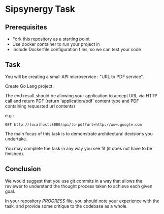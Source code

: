 Sipsynergy  Task
==================

Prerequisites
-------------

- Fork this repository as a starting point
- Use docker container to run your project in
- Include Dockerfile configuration files, so we can test your code

Task
----

You will be creating a small API microservice : "URL to PDF service".

Create Go Lang project.


The end result should be allowing your application to accept URL via HTTP call and return PDF 
(return 'application/pdf' content type and PDF containing requested url contents)

e.g.:
 
`GET http://localhost:8000/api/to-pdf?url=http://www.google.com`


The main focus of this task is to demonstrate architectural decisions you undertake.

You may complete the task in any way you see fit (it does not have to be finished). 

Conclusion
----------

We would suggest that you use git commits in a way that allows the reviewer to understand the thought process taken to achieve each given goal.

In your repository *PROGRESS* file, you should note your experience with the task, and provide some critique to the codebase as a whole.

